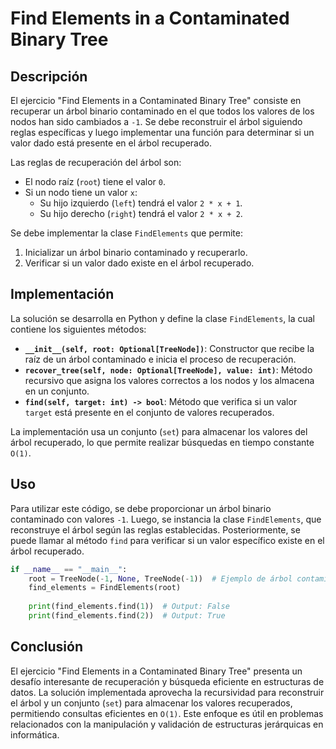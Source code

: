 # Find Elements in a Contaminated Binary Tree

## Descripción

El ejercicio "Find Elements in a Contaminated Binary Tree" consiste en recuperar un árbol binario contaminado en el que todos los valores de los nodos han sido cambiados a `-1`. Se debe reconstruir el árbol siguiendo reglas específicas y luego implementar una función para determinar si un valor dado está presente en el árbol recuperado.

Las reglas de recuperación del árbol son:
- El nodo raíz (`root`) tiene el valor `0`.
- Si un nodo tiene un valor `x`:
  - Su hijo izquierdo (`left`) tendrá el valor `2 * x + 1`.
  - Su hijo derecho (`right`) tendrá el valor `2 * x + 2`.

Se debe implementar la clase `FindElements` que permite:
1. Inicializar un árbol binario contaminado y recuperarlo.
2. Verificar si un valor dado existe en el árbol recuperado.

## Implementación

La solución se desarrolla en Python y define la clase `FindElements`, la cual contiene los siguientes métodos:

- **`__init__(self, root: Optional[TreeNode])`**: Constructor que recibe la raíz de un árbol contaminado e inicia el proceso de recuperación.
- **`recover_tree(self, node: Optional[TreeNode], value: int)`**: Método recursivo que asigna los valores correctos a los nodos y los almacena en un conjunto.
- **`find(self, target: int) -> bool`**: Método que verifica si un valor `target` está presente en el conjunto de valores recuperados.

La implementación usa un conjunto (`set`) para almacenar los valores del árbol recuperado, lo que permite realizar búsquedas en tiempo constante `O(1)`.

## Uso

Para utilizar este código, se debe proporcionar un árbol binario contaminado con valores `-1`. Luego, se instancia la clase `FindElements`, que reconstruye el árbol según las reglas establecidas. Posteriormente, se puede llamar al método `find` para verificar si un valor específico existe en el árbol recuperado.

```python
if __name__ == "__main__":
    root = TreeNode(-1, None, TreeNode(-1))  # Ejemplo de árbol contaminado
    find_elements = FindElements(root)
    
    print(find_elements.find(1))  # Output: False
    print(find_elements.find(2))  # Output: True
```

## Conclusión

El ejercicio "Find Elements in a Contaminated Binary Tree" presenta un desafío interesante de recuperación y búsqueda eficiente en estructuras de datos. La solución implementada aprovecha la recursividad para reconstruir el árbol y un conjunto (`set`) para almacenar los valores recuperados, permitiendo consultas eficientes en `O(1)`. Este enfoque es útil en problemas relacionados con la manipulación y validación de estructuras jerárquicas en informática.
